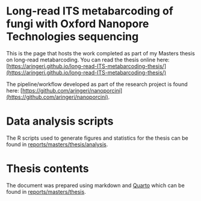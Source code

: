# Long-read ITS metabarcoding of fungi with Oxford Nanopore Technologies sequencing

This is the page that hosts the work completed as part of my Masters thesis on long-read metabarcoding.
You can read the thesis online here: [https://aringeri.github.io/long-read-ITS-metabarcoding-thesis/](https://aringeri.github.io/long-read-ITS-metabarcoding-thesis/)

The pipeline/workflow developed as part of the research project is found here: [https://github.com/aringeri/nanoporcini](https://github.com/aringeri/nanoporcini).

# Data analysis scripts

The R scripts used to generate figures and statistics for the thesis can be found in [reports/masters/thesis/analysis](reports/masters/thesis/analysis).

# Thesis contents

The document was prepared using markdown and [Quarto](https://quarto.org/) which can be found in [reports/masters/thesis](reports/masters/thesis).
